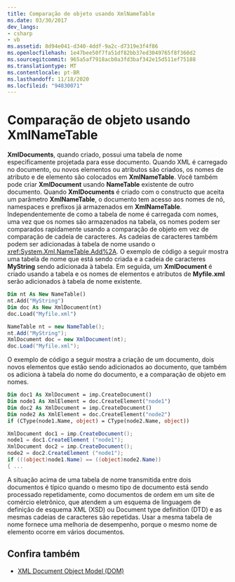 ```yaml
---
title: Comparação de objeto usando XmlNameTable
ms.date: 03/30/2017
dev_langs:
- csharp
- vb
ms.assetid: 8d94e041-d340-4ddf-9a2c-d7319e3f4f86
ms.openlocfilehash: 1e47bee50f7fa51df82bb37ed3049765f8f360d2
ms.sourcegitcommit: 965a5af7918acb0a3fd3baf342e15d511ef75188
ms.translationtype: MT
ms.contentlocale: pt-BR
ms.lasthandoff: 11/18/2020
ms.locfileid: "94830071"
---
```

# <a name="object-comparison-using-xmlnametable"></a>Comparação de objeto usando XmlNameTable
**XmlDocuments**, quando criado, possui uma tabela de nome especificamente projetada para esse documento. Quando XML é carregado no documento, ou novos elementos ou atributos são criados, os nomes de atributo e de elemento são colocados em **XmlNameTable**. Você também pode criar **XmlDocument** usando **NameTable** existente de outro documento. Quando **XmlDocuments** é criado com o constructo que aceita um parâmetro **XmlNameTable**, o documento tem acesso aos nomes de nó, namespaces e prefixos já armazenados em **XmlNameTable**. Independentemente de como a tabela de nome é carregada com nomes, uma vez que os nomes são armazenados na tabela, os nomes podem ser comparados rapidamente usando a comparação de objeto em vez de comparação de cadeia de caracteres. As cadeias de caracteres também podem ser adicionadas à tabela de nome usando o <xref:System.Xml.NameTable.Add%2A>. O exemplo de código a seguir mostra uma tabela de nome que está sendo criada e a cadeia de caracteres **MyString** sendo adicionada à tabela. Em seguida, um **XmlDocument** é criado usando a tabela e os nomes de elementos e atributos de **Myfile.xml** serão adicionados à tabela de nome existente.  
  
```vb  
Dim nt As New NameTable()  
nt.Add("MyString")  
Dim doc As New XmlDocument(nt)  
doc.Load("Myfile.xml")  
```  
  
```csharp  
NameTable nt = new NameTable();  
nt.Add("MyString");  
XmlDocument doc = new XmlDocument(nt);  
doc.Load("Myfile.xml");  
```  
  
 O exemplo de código a seguir mostra a criação de um documento, dois novos elementos que estão sendo adicionados ao documento, que também os adiciona à tabela do nome do documento, e a comparação de objeto em nomes.  
  
```vb  
Dim doc1 As XmlDocument = imp.CreateDocument()  
Dim node1 As XmlElement = doc.CreateElement("node1")  
Dim doc2 As XmlDocument = imp.CreateDocument()  
Dim node2 As XmlElement = doc.CreateElement("node2")  
if (CType(node1.Name, object) = CType(node2.Name, object))  
```  
  
```csharp  
XmlDocument doc1 = imp.CreateDocument();  
node1 = doc1.CreateElement ("node1");  
XmlDocument doc2 = imp.CreateDocument();  
node2 = doc2.CreateElement ("node1");  
if (((object)node1.Name) == ((object)node2.Name))  
{ ...  
```  
  
 A situação acima de uma tabela de nome transmitida entre dois documentos é típico quando o mesmo tipo de documento está sendo processado repetidamente, como documentos de ordem em um site de comércio eletrônico, que atendem a um esquema de linguagem de definição de esquema XML (XSD) ou Document type definition (DTD) e as mesmas cadeias de caracteres são repetidas. Usar a mesma tabela de nome fornece uma melhoria de desempenho, porque o mesmo nome de elemento ocorre em vários documentos.  
  
## <a name="see-also"></a>Confira também

- [XML Document Object Model (DOM)](xml-document-object-model-dom.md)
